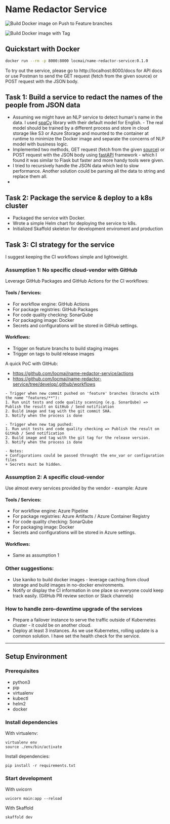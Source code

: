 # Name Redactor Service

![Build Docker image on Push to Feature branches](https://github.com/locmai/name-redactor-service/workflows/Build%20Docker%20image%20on%20Push%20to%20Feature%20branches/badge.svg)

![Build Docker image with Tag](https://github.com/locmai/name-redactor-service/workflows/Build%20Docker%20image%20with%20Tag/badge.svg)

## Quickstart with Docker

```bash
docker run --rm -p 8000:8000 locmai/name-redactor-service:0.1.0
```

To try out the service, please go to http://localhost:8000/docs for API docs or use Postman to send the GET request (fetch from the given source) or POST request with the JSON body.

## Task 1: Build a service to redact the names of the people from JSON data

- Assuming we might have an NLP service to detect human's name in the data. I used [spaCy](https://spacy.io/) library with their default model for English. - The real model should be trained by a different process and store in cloud storage like S3 or Azure Storage and mounted to the container at runtime to minimize the Docker image and separate the concerns of NLP model with business logic.
- Implemented two methods, GET request (fetch from the given [source](http://therecord.co/feed.json)) or POST request with the JSON body using [fastAPI](https://fastapi.tiangolo.com/) framework - which I found it was similar to Flask but faster and more handy tools were given.
- I tried to recursively handle the JSON data which led to slow performance. Another solution could be parsing all the data to string and replace them all.
-

## Task 2: Package the service & deploy to a k8s cluster

- Packaged the service with Docker.
- Wrote a simple Helm chart for deploying the service to k8s.
- Initialized Skaffold skeleton for development enviroment and production

## Task 3: CI strategy for the service

I suggest keeping the CI workflows simple and lightweight.

### Assumption 1: No specific cloud-vendor with GitHub

Leverage GitHub Packages and GitHub Actions for the CI workflows:

#### Tools / Services:

- For workflow engine: GitHub Actions
- For package registries: GitHub Packages
- For code quality checking: SonarQube
- For packaging image: Docker
- Secrets and configurations will be stored in GitHub settings.

#### Workflows:

- Trigger on feature branchs to build staging images
- Trigger on tags to build release images

A quick PoC with GitHub:

- https://github.com/locmai/name-redactor-service/actions
- https://github.com/locmai/name-redactor-service/tree/develop/.github/workflows

```
- Trigger when new commit pushed on 'feature' branches (branchs with the name "features/**"):
1. Run unit tests and code quality scanning (e.g. SonarQube) => Publish the result on GitHub / Send notification
2. Build image and tag with the git commit SHA.
3. Notify when the process is done

- Trigger when new tag pushed:
1. Run unit tests and code quality checking => Publish the result on GitHub / Send notification
2. Build image and tag with the git tag for the release version.
3. Notify when the process is done

- Notes:
+ Configurations could be passed throught the env_var or configuration files
+ Secrets must be hidden.
```

### Assumption 2: A specific cloud-vendor

Use almost every services provided by the vendor - example: Azure

#### Tools / Services:

- For workflow engine: Azure Pipeline
- For package registries: Azure Artifacts / Azure Container Registry
- For code quality checking: SonarQube
- For packaging image: Docker
- Secrets and configurations will be stored in Azure settings.

#### Workflows:

- Same as assumption 1

### Other suggestions:

- Use kaniko to build docker images - leverage caching from cloud storage and build images in no-docker environments.
- Notify or display the CI information in one place so everyone could keep track easily. (GitHub PR review section or Slack channels)

### How to handle zero-downtime upgrade of the services

- Prepare a failover instance to serve the traffic outside of Kubernetes cluster - it could be on another cloud.
- Deploy at least 3 instances. As we use Kubernetes, rolling update is a common solution. I have set the health check for the service.

---

## Setup Environment

### Prerequisites

- python3
- pip
- virtualenv
- kubectl
- helm2
- docker

### Install dependencies

With virtualenv:

```
virtualenv env
source ./env/bin/activate
```

Install dependencies:

```
pip install -r requirements.txt
```

### Start development

With uvicorn

```
uvicorn main:app --reload
```

With Skaffold

```
skaffold dev
```
